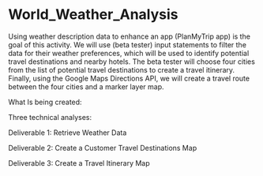 # World_Weather_Analysis
Using weather description data to enhance an app (PlanMyTrip app) is the goal of this activity. We will use (beta tester) input statements to filter the data for their weather preferences, which will be used to identify potential travel destinations and nearby hotels. The beta tester will choose four cities from the list of potential travel destinations to create a travel itinerary. Finally, using the Google Maps Directions API, we will create a travel route between the four cities and a marker layer map.

What Is being created:

Three technical analyses:

Deliverable 1: Retrieve Weather Data

Deliverable 2: Create a Customer Travel Destinations Map

Deliverable 3: Create a Travel Itinerary Map

